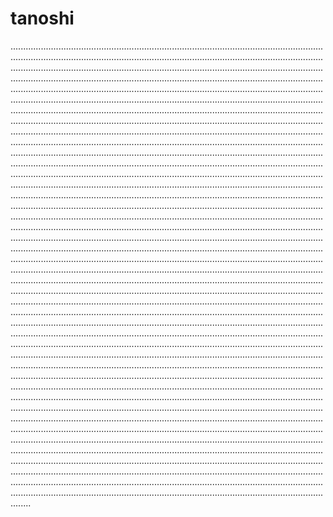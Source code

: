 # tanoshi

............................................................................................................................................................................................................................................................................................................................................................................................................................................................................................................................................................................................................................................................................................................................................................................................................................................................................................................................................................................................................................................................................................................................................................................................................................................................................................................................................................................................................................................................................................................................................................................................................................................................................................................................................................................................................................................................................................................................................................................................................................................................................................................................................................................................................................................................................................................................................................................................................................................................................................................................................................................................................................................................................................................................................................................................................................................................................................................................................................................................................................................................................................................................................................................................................................................................................................................................................................................................................................................................................................................................................................................................................................................................................................................................................................................................................................................................................................................................................................................................................................................................................................................................................................................................................................................................................................................................................................................................................................................................................................................................................................................................................................................................................................................................................................................................................................................................................................................................................................................................................................................................................................................................................................................................................................................................................................................................................................................................................................................................................................................................................................